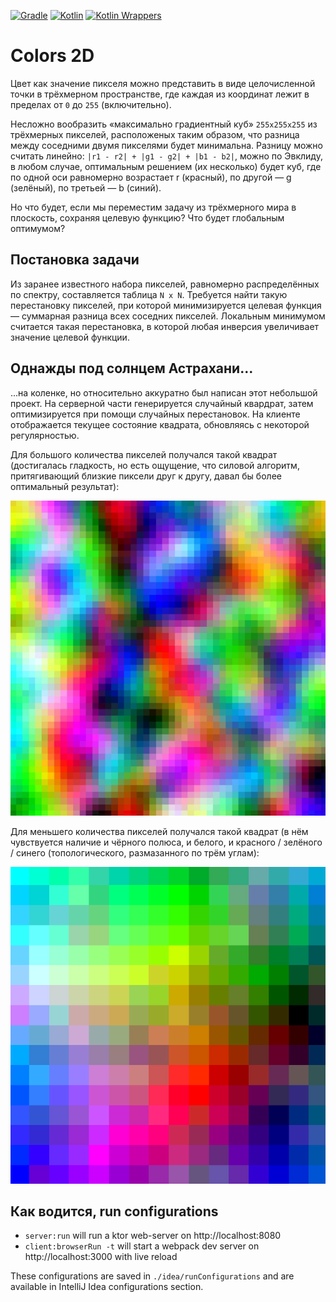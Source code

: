 [![Gradle](https://img.shields.io/badge/gradle-7.3.3-steelblue?logo=gradle)](https://gradle.org/)
[![Kotlin](https://img.shields.io/badge/kotlin-1.6.10-mediumpurple.svg?logo=kotlin)](http://kotlinlang.org)
[![Kotlin Wrappers](https://img.shields.io/badge/kotlin--wrappers-v0.0.1--pre.290--kotlin--1.6.10-orange.svg)](https://mvnrepository.com/artifact/org.jetbrains.kotlin-wrappers/kotlin-wrappers-bom)
# Colors 2D
Цвет как значение пикселя можно представить в виде целочисленной точки в трёхмерном пространстве, 
где каждая из координат лежит в пределах от `0` до `255` (включительно). 

Несложно вообразить «максимально градиентный куб» `255x255x255` из трёхмерных пикселей,
расположеных таким образом, что разница между соседними двумя пикселями будет минимальна. 
Разницу можно считать линейно: `|r1 - r2| + |g1 - g2| + |b1 - b2|`, можно по Эвклиду,
в любом случае, оптимальным решением (их несколько) будет куб, 
где по одной оси равномерно возрастает r (красный), по другой — g (зелёный), по третьей — b (синий).

Но что будет, если мы переместим задачу из трёхмерного мира в плоскость, сохраняя целевую функцию? 
Что будет глобальным оптимумом?

## Постановка задачи
Из заранее известного набора пикселей, равномерно распределённых по спектру,
составляется таблица `N x N`. Требуется найти такую перестановку пикселей, 
при которой минимизируется целевая функция — суммарная разница всех соседних пикселей. Локальным 
минимумом считается такая перестановка, в которой любая инверсия увеличивает значение целевой функции.

## Однажды под солнцем Астрахани...
...на коленке, но относительно аккуратно был написан этот небольшой проект.
На серверной части генерируется случайный квардрат, затем оптимизируется при помощи случайных перестановок. 
На клиенте отображается текущее состояние квадрата, обновляясь с некоторой регулярностью.

Для большого количества пикселей получался такой квадрат (достигалась гладкость, 
но есть ощущение, что силовой алгоритм, притягивающий близкие пиксели друг к другу,
давал бы более оптимальный результат):

![img.png](big.png)

Для меньшего количества пикселей получался такой квадрат (в нём чувствуется наличие и чёрного полюса, и белого, 
и красного / зелёного / синего (топологического, размазанного по трём углам):

![img.png](small.png)

## Как водится, run configurations
- `server:run` will run a ktor web-server on http://localhost:8080
- `client:browserRun -t` will start a webpack dev server on http://localhost:3000 with live reload

These configurations are saved in `./idea/runConfigurations` and are available in IntelliJ Idea configurations section.